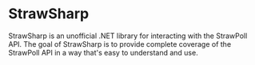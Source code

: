 # StrawSharp

StrawSharp is an unofficial .NET library for interacting with the StrawPoll API. The goal of StrawSharp is to provide complete coverage of the StrawPoll API in a way that's easy to understand and use.
